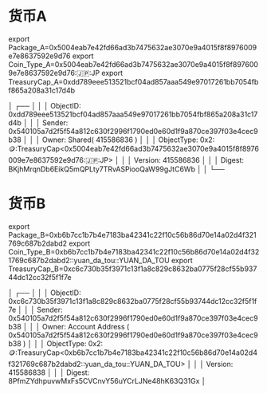 # 货币A

export Package_A=0x5004eab7e42fd66ad3b7475632ae3070e9a4015f8f8976009e7e8637592e9d76
export Coin_Type_A=0x5004eab7e42fd66ad3b7475632ae3070e9a4015f8f8976009e7e8637592e9d76::jp::JP
export TreasuryCap_A=0xdd789eee513521bcf04ad857aaa549e97017261bb7054fbf865a208a31c17d4b

 │  ┌──                                                                                                                │
│  │ ObjectID: 0xdd789eee513521bcf04ad857aaa549e97017261bb7054fbf865a208a31c17d4b                                     │
│  │ Sender: 0x540105a7d2f5f54a812c630f2996f1790ed0e60d1f9a870ce397f03e4cec9b38                                       │
│  │ Owner: Shared( 415586836 )                                                                                       │
│  │ ObjectType: 0x2::coin::TreasuryCap<0x5004eab7e42fd66ad3b7475632ae3070e9a4015f8f8976009e7e8637592e9d76::jp::JP>   │
│  │ Version: 415586836                                                                                               │
│  │ Digest: BKjhMrqnDb6EikQ5mQPLty7TRvASPiooQaW99gJtC6Wb                                                             │
│  └──          


# 货币B
export Package_B=0xb6b7cc1b7b4e7183ba42341c22f10c56b86d70e14a02d4f321769c687b2dabd2
export Coin_Type_B=0xb6b7cc1b7b4e7183ba42341c22f10c56b86d70e14a02d4f321769c687b2dabd2::yuan_da_tou::YUAN_DA_TOU
export TreasuryCap_B=0xc6c730b35f3971c13f1a8c829c8632ba0775f28cf55b93744dc12cc32f5f1f7e


│  ┌──
                │
│  │ ObjectID: 0xc6c730b35f3971c13f1a8c829c8632ba0775f28cf55b93744dc12cc32f5f1f7e
                │
│  │ Sender: 0x540105a7d2f5f54a812c630f2996f1790ed0e60d1f9a870ce397f03e4cec9b38
                │
│  │ Owner: Account Address ( 0x540105a7d2f5f54a812c630f2996f1790ed0e60d1f9a870ce397f03e4cec9b38 )
                │
│  │ ObjectType: 0x2::coin::TreasuryCap<0xb6b7cc1b7b4e7183ba42341c22f10c56b86d70e14a02d4f321769c687b2dabd2::yuan_da_tou::YUAN_DA_TOU>   │
│  │ Version: 415586838
                │
│  │ Digest: 8PfmZYdhpuvwMxFs5CVCnvY56uYCrLJNe48hK63Q31Gx
                │
